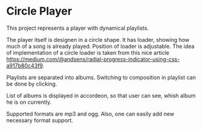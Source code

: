 Circle Player
=============

This project represents a player with dynamical playlists.

The player itself is designen in a circle shape. It has loader, showing how much of a song is already played. 
Position of loader is adjustable.  The idea of implementation of a circle loader is taken from this nice article https://medium.com/@andsens/radial-progress-indicator-using-css-a917b80c43f9.

Playlists are separated into albums. Switching to composition in playlist can be done by clicking.

List of albums is displayed in accordeon, so that user can see, whish album he is on currently.

Supported formats are mp3 and ogg. Also, one can easily add new necessary format support.
